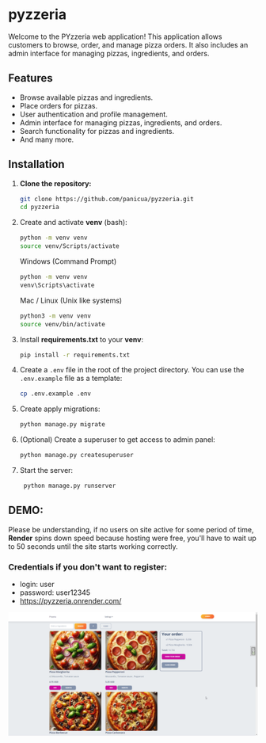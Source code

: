 # pyzzeria
Welcome to the PYzzeria web application! This application allows customers to browse, order, and manage pizza orders. It also includes an admin interface for managing pizzas, ingredients, and orders.

## Features
- Browse available pizzas and ingredients.
- Place orders for pizzas.
- User authentication and profile management.
- Admin interface for managing pizzas, ingredients, and orders.
- Search functionality for pizzas and ingredients.
- And many more.

## Installation

1. **Clone the repository:**

   ```sh
   git clone https://github.com/panicua/pyzzeria.git
   cd pyzzeria
   ```
   
2. Create and activate **venv** (bash):
   ```sh
   python -m venv venv
   source venv/Scripts/activate
   ```
   Windows (Command Prompt)
   ```sh
   python -m venv venv
   venv\Scripts\activate
   ```
   Mac / Linux (Unix like systems)
   ```sh
   python3 -m venv venv
   source venv/bin/activate
   ```
   
3. Install **requirements.txt** to your **venv**:
   ```sh
   pip install -r requirements.txt
   ```
4. Create a `.env` file in the root of the project directory. You can use the `.env.example` file as a template:
    ```sh
    cp .env.example .env
    ```
5. Create apply migrations:
   ```sh
   python manage.py migrate
   ```
6. (Optional) Create a superuser to get access to admin panel:
   ```sh
   python manage.py createsuperuser
   ```
7. Start the server:
   ```sh
    python manage.py runserver
   ```

## DEMO:
Please be understanding, if no users on site active for some period of time, **Render** spins down speed because hosting were free, you'll have to wait up to 50 seconds until the site starts working correctly.
### Credentials if you don't want to register:
- login: user
- password: user12345
- https://pyzzeria.onrender.com/

![demo.png](demo.png)